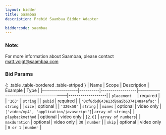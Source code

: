```yaml
---
layout: bidder
title: Saambaa
description: Prebid Saambaa Bidder Adapter

biddercode: saambaa
---
```


### Note:
For more information about Saambaa, please contact matt.voigt@saambaa.com

### Bid Params

{: .table .table-bordered .table-striped }
| Name             | Scope    | Description      | Example                                  | Type              |
|------------------|----------|------------------|------------------------------------------|-------------------|
| `placement  `    | required |                  | `'263'`                                  | `string`          |
| `pubid`          | required |                  | `'0cf8d6d643e13d86a5b6374148a4afac'`     | `string`          |
| `size`           | optional |                  | `'320x50'`                              | `string`          |
| `mimes`          | optional |  video only      | `['video/mp4', 'application/javascript']`| `array of strings`|
| `playbackmethod` | optional |  video only      | `[2,6]`                                  | `array of numbers`|
| `maxduration`    | optional |  video only      | `30`                                     | `number`          |
| `skip`           | optional |  video only      | `0 or 1`                                 | `number`          |

